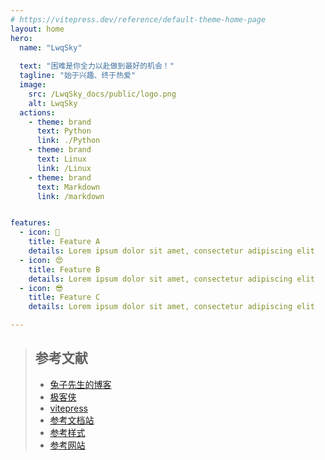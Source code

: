 ```yaml
---
# https://vitepress.dev/reference/default-theme-home-page
layout: home
hero:
  name: "LwqSky"
  
  text: "困难是你全力以赴做到最好的机会！"
  tagline: "始于兴趣、终于热爱"
  image:
    src: /LwqSky_docs/public/logo.png
    alt: LwqSky
  actions:
    - theme: brand
      text: Python
      link: ./Python
    - theme: brand
      text: Linux
      link: /Linux
    - theme: brand
      text: Markdown
      link: /markdown


features:
  - icon: 🤣
    title: Feature A
    details: Lorem ipsum dolor sit amet, consectetur adipiscing elit
  - icon: 😍
    title: Feature B
    details: Lorem ipsum dolor sit amet, consectetur adipiscing elit
  - icon: 😎
    title: Feature C
    details: Lorem ipsum dolor sit amet, consectetur adipiscing elit

---
```


>## 参考文献
>- [ 兔子先生的博客 ](https://segmentfault.com/a/1190000045316623)
>- [极客侠](https://docs.geeksman.com/)
>- [vitepress](https://vitepress.dev/zh/)
>- [参考文档站](https://docs.zhengxinonly.com/)
>- [参考样式](https://theme.sugarat.top/)
>- [参考网站](https://graython.us.kg/#/home)
<br>


